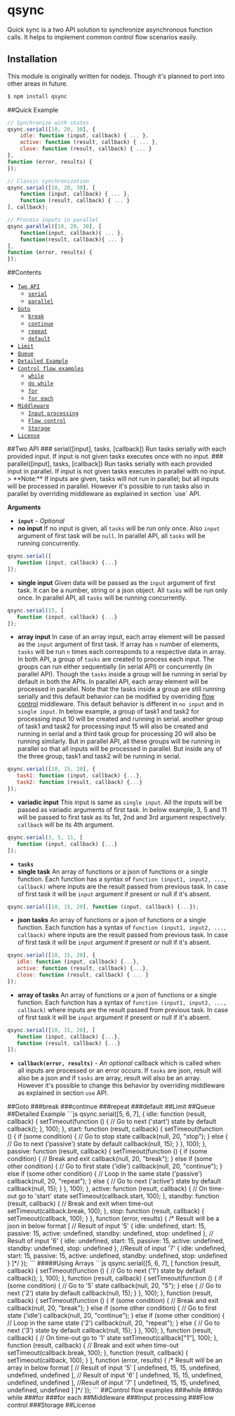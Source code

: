 # qsync
Quick sync is a two API solution to synchronize asynchronous function calls. It helps to implement common control flow scenarios easily.
## Installation
This module is originally written for nodejs. Though it's planned to port into other areas in future.
```bash
$ npm install qsync
```
##Quick Example
```js
// Synchronize with states
qsync.serial([10, 20, 30], {
    idle: function (input, callback) { ... },
    active: function (result, callback) { ... },
    close: function (result, callback) { ... }
},
function (error, results) {
});

// Classic synchronization
qsync.serial([10, 20, 30], [
    function (input, callback) { ... },
    function (result, callback) { ... }
], callback);

// Process inputs in parallel
qsync.parallel([10, 20, 30], [
    function(input, callback){ ... },
    function(result, callback){ ... }
],
function (error, results) {
});
```
##Contents

 * [`Two API`](#twoAPI)
	 * [`serial`](#serial)
	 * [`parallel`](#parallel)
 * [`Goto`](#goto)
	 * [`break`](#break)
	 * [`continue`](#continue)
	 * [`repeat`](#repeat)
	 * [`default`](#default)
 * [`Limit`](#limit)
 * [`Queue`](#queue)
 * [`Detailed Example`](#detailedExample)
 * [`Control flow examples`](#controlFlowExamples)
	 * [`while`](#while)
	 * [`do while`](#doWhile)
	 * [`for`](#for)
	 * [`for each`](#forEach)
 * [`Middleware`](#middleware)
	 * [`Input processing`](#inputProcessing)
	 * [`Flow control`](#flowControl)
	 * [`Storage`](#storage)
 * [`License`](#license)
 
<a name="twoAPI"/>
##Two API

<a name="serial"/>
### serial([input], tasks, [callback])
Run tasks serially with each provided input. If input is not given tasks executes once with no input.

<a name="parallel"/>
### parallel([input], tasks, [callback])
Run tasks serially with each provided input in parallel. If input is not given tasks executes in parallel with no input.
> **Note:** If inputs are given, tasks will not run in parallel; but all inputs will be processed in parallel. However it's possible to run tasks also in parallel by overriding middleware as explained in section `use` API. 

__Arguments__

* **`input`** - *Optional*
 * **no input** If no input is given, all `tasks` will be run only once. Also `input` argument of first task will be `null`. In parallel API, all `tasks` will be running concurrently.
 ```js
qsync.serial([
	function (input, callback) {...}
]);
 ```
 * **single input** Given data will be passed as the `input` argument of first task. It can be a number, string or a json object. All `tasks` will be run only once. In parallel API, all `tasks` will be running concurrently.
 ```js
qsync.serial(15, [
	function (input, callback) {...}
]);
 ```
 * **array input** In case of an array input, each array element will be passed as the `input` argument of first task. If array has `n` number of elements, `tasks` will be run `n` times each corresponds to a respective data in array.
In both API, a group of `tasks` are created to process each input. The groups can run either sequentially (in serial API) or concurrently (in parallel API). Though the `tasks` inside a group will be running in serial by default in both the APIs. In parallel API, each array element will be processed in parallel. Note that the tasks inside a group are still running serially and this default behavior can be modified by overriding [flow control](#flowControl) middleware. This default behavior is different in `no input` and in `single input`.
In below example, a group of task1 and task2 for processing input 10 will be created and running in serial. another group of task1 and task2 for processing input 15 will also be created and running in serial and a third task group for processing 20 will also be running similarly. But in parallel API, all these groups will be running in parallel so that all inputs will be processed in parallel. But inside any of the three group, task1 and task2 will be running in serial.
 ```js
qsync.serial([10, 15, 20], {
	task1: function (input, callback) {...},
	task2: function (result, callback) {...}
});
 ```
 * **variadic input** This input is same as `single input`. All the inputs will be passed as variadic arguments of first task. In below example, 3, 5 and 11 will be passed to first task as its 1st, 2nd and 3rd argument respectively. `callback` will be its 4th argument.
 ```js
qsync.serial(3, 5, 11, [
	function (input, callback) {...}
]);
 ```
* **`tasks`**
 * **single task** An array of functions or a json of functions or a single function. Each function has a syntax of `function (input1, input2, ..., callback)` where inputs are the result passed from previous task. In case of first task it will be `input` argument if present or null if it's absent.
 ```js
qsync.serial([10, 15, 20], function (input, callback) {...});
 ```
 * **json tasks** An array of functions or a json of functions or a single function. Each function has a syntax of `function (input1, input2, ..., callback)` where inputs are the result passed from previous task. In case of first task it will be `input` argument if present or null if it's absent.
 ```js
qsync.serial([10, 15, 20], {
	idle: function (input, callback) {...},
	active: function (result, callback) {...},
	close: function (result, callback) { ... }
});
 ```
 * **array of tasks** An array of functions or a json of functions or a single function. Each function has a syntax of `function (input1, input2, ..., callback)` where inputs are the result passed from previous task. In case of first task it will be `input` argument if present or null if it's absent.
 ```js
qsync.serial([10, 15, 20], [
	function (input, callback) {...},
	function (result, callback) {...}
]);
 ```
* **`callback(error, results)`** - *An optional* callback which is called when all inputs are processed or an error occurs. If `tasks` are json, result will also be a json and if `tasks` are array, result will also be an array. However it's possible to change this behavior by overriding middleware as explained in section `use` API.

<a name="goto"/>
##Goto

<a name="break"/>
###break

<a name="continue"/>
###continue

<a name="repeat"/>
###repeat

<a name="default"/>
###default

<a name="limit"/>
##Limit

<a name="queue"/>
##Queue

<a name="detailedExample"/>
##Detailed Example
```js
qsync.serial([5, 6, 7], {
	idle: function (result, callback) {
		setTimeout(function () {
			// Go to next ('start') state by default
			callback();
		}, 100);
	},
	start: function (result, callback) {
		setTimeout(function () {
			if (some condition) {
				// Go to stop state
				callback(null, 20, "stop");
			} else {
				// Go to next ('passive') state by default
				callback(null, 15);
			}
		}, 100);
	},
	passive: function (result, callback) {
		setTimeout(function () {
			if (some condition) {
				// Break and exit
				callback(null, 20, "break");
			} else if (some other condition) {
				// Go to first state ('idle')
				callback(null, 20, "continue");
			} else if (some other condition) {
				// Loop in the same state ('passive')
				callback(null, 20, "repeat");
			} else {
				// Go to next ('active') state by default
				callback(null, 15);
			}
		}, 100);
	},
	active: function (result, callback) {
		// On time-out go to 'start' state
		setTimeout(callback.start, 100);
	},
	standby: function (result, callback) {
		// Break and exit when time-out
		setTimeout(callback.break, 100);
	},
	stop: function (result, callback) {
		setTimeout(callback, 100);
	}
},
function (error, results) {
	/* Result will be a json in below format
	[
		// Result of input '5'
		{
			idle: undefined,
			start: 15,
			passive: 15,
			active: undefined,
			standby: undefined,
			stop: undefined
		},
		// Result of input '6'
		{
			idle: undefined,
			start: 15,
			passive: 15,
			active: undefined,
			standby: undefined,
			stop: undefined
		},
		//Result of input '7'
		{
			idle: undefined,
			start: 15,
			passive: 15,
			active: undefined,
			standby: undefined,
			stop: undefined
		}
	]*/
});
```
#####Using Arrays
```js
qsync.serial([5, 6, 7], [
	function (result, callback) {
		setTimeout(function () {
			// Go to next ('1') state by default
			callback();
		}, 100);
	},
	function (result, callback) {
		setTimeout(function () {
			if (some condition) {
				// Go to '5' state
				callback(null, 20, "5");
			} else {
				// Go to next ('2') state by default
				callback(null, 15);
			}
		}, 100);
	},
	function (result, callback) {
		setTimeout(function () {
			if (some condition) {
				// Break and exit
				callback(null, 20, "break");
			} else if (some other condition) {
				// Go to first state ('idle')
				callback(null, 20, "continue");
			} else if (some other condition) {
				// Loop in the same state ('2')
				callback(null, 20, "repeat");
			} else {
				// Go to next ('3') state by default
				callback(null, 15);
			}
		}, 100);
	},
	function (result, callback) {
		// On time-out go to '1' state
		setTimeout(callback["1"], 100);
	},
	function (result, callback) {
		// Break and exit when time-out
		setTimeout(callback.break, 100);
	},
	function (result, callback) {
		setTimeout(callback, 100);
	}
],
function (error, results) {
	/* Result will be an array in below format
	[
		// Result of input '5'
		[
			undefined,
			15,
			15,
			undefined,
			undefined,
			undefined
		],
		// Result of input '6'
		[
			undefined,
			15,
			15,
			undefined,
			undefined,
			undefined
		],
		//Result of input '7'
		[
			undefined,
			15,
			15,
			undefined,
			undefined,
			undefined
		]
	]*/
});
```

<a name="controlFlowExamples"/>
##Control flow examples

<a name="while"/>
###while

<a name="doWhile"/>
###do while

<a name="for"/>
###for

<a name="forEach"/>
###for each

<a name="middleware"/>
##Middleware

<a name="inputProcessing"/>
###Input processing

<a name="flowControl"/>
###Flow control

<a name="storage"/>
###Storage

<a name="license"/>
##License